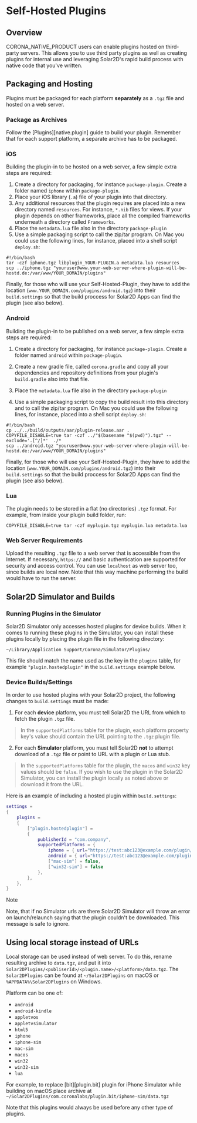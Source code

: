 # Self-Hosted Plugins

## Overview

CORONA_NATIVE_PRODUCT users can enable plugins hosted on third-party servers. This allows you to use third party plugins as well as creating plugins for internal use and leveraging Solar2D's rapid build process with native code that you've written.


## Packaging and Hosting

Plugins must be packaged for each platform __separately__ as a `.tgz` file and hosted on a web server.

### Package as Archives

Follow the [Plugins][native.plugin] guide to build your plugin. Remember that for each support platform, a separate archive has to be packaged.

### iOS

Building the plugin-in to be hosted on a web server, a few simple extra steps are required:

1. Create a directory for packaging, for instance `package-plugin`. Create a folder named `iphone` within `package-plugin`.
2. Place your iOS library (`.a`) file of your plugin into that directory.
3. Any additional resources that the plugin requires are placed into a new directory named `resources`. For instance, `*.nib` files for views. If your plugin depends on other frameworks, place all the compiled frameworks underneath a directory called `Frameworks`.
4. Place the `metadata.lua` file also in the directory `package-plugin`
5. Use a simple packaging script to call the zip/tar program. On Mac you could use the following lines, for instance, placed into a shell script `deploy.sh`:

```
#!/bin/bash
tar -czf iphone.tgz libplugin_YOUR-PLUGIN.a metadata.lua resources
scp ../iphone.tgz "youruser@www.your-web-server-where-plugin-will-be-hostd.de:/var/www/YOUR_DOMAIN/plugins"
```

Finally, for those who will use your Self-Hosted-Plugin, they have to add the location (`www.YOUR_DOMAIN.com/plugins/android.tgz`) into their `build.settings` so that the build proccess for Solar2D Apps can find the plugin (see also below).


### Android

Building the plugin-in to be published on a web server, a few simple extra steps are required:

1. Create a directory for packaging, for instance `package-plugin`. Create a folder named `android` within `package-plugin`.

2. Create a new gradle file, called `corona.gradle` and copy all your dependencies and repository definitions from your plugin's `build.gradle` also into that file.

3. Place the `metadata.lua` file also in the directory `package-plugin`

4. Use a simple packaging script to copy the build result into this directory and to call the zip/tar program. On Mac you could use the following lines, for instance, placed into a shell script `deploy.sh`:

```
#!/bin/bash
cp ../../build/outputs/aar/plugin-release.aar .
COPYFILE_DISABLE=true tar -czf ../"$(basename "$(pwd)").tgz" --exclude='.[^/]*'  ./*
scp ../android.tgz "youruser@www.your-web-server-where-plugin-will-be-hostd.de:/var/www/YOUR_DOMAIN/plugins"
```

Finally, for those who will use your Self-Hosted-Plugin, they have to add the location (`www.YOUR_DOMAIN.com/plugins/android.tgz`) into their `build.settings` so that the build proccess for Solar2D Apps can find the plugin (see also below).

### Lua
The plugin needs to be stored in a flat (no&nbsp;directories) `.tgz` format. For example, from inside your plugin build folder, run:

```
COPYFILE_DISABLE=true tar -czf myplugin.tgz myplugin.lua metadata.lua
```

### Web Server Requirements

Upload the resulting `.tgz` file to a web server that is accessible from the Internet. If necessary, `https://` and basic authentication are supported for security and access control. You can use `localhost` as web server too, since builds are local now. Note that this way machine performing the build would have to run the server.


## Solar2D Simulator and Builds

### Running Plugins in the Simulator

Solar2D Simulator only accesses hosted plugins for device builds. When it comes to running these plugins in the Simulator, you can install these plugins locally by placing the plugin file in the following directory:

	~/Library/Application Support/Corona/Simulator/Plugins/

This file should match the name used as the key in the `plugins` table, for example `"plugin.hostedplugin"` in the `build.settings` example below.


### Device Builds/Settings

In order to use hosted plugins with your Solar2D project, the following changes to `build.settings` must be made:

1. For each __device__ platform, you must tell Solar2D the URL from which to fetch the plugin `.tgz` file.

> In the `supportedPlatforms` table for the plugin, each platform property key's value should contain the URL pointing to the `.tgz` plugin file.

2. For each __Simulator__ platform, you must tell Solar2D __not__ to attempt download of a `.tgz` file or point to URL with a plugin or Lua stub.

> In the `supportedPlatforms` table for the plugin, the `macos` and `win32` key values should be `false`.
> If you wish to use the plugin in the Solar2D Simulator, you can install the plugin locally as noted above or download it from the URL.

Here is an example of including a hosted plugin within `build.settings`:

``````lua
settings =
{
	plugins =
	{
		["plugin.hostedplugin"] =
		{
			publisherId = "com.company",
			supportedPlatforms = { 
				iphone = { url="https://test:abc123@example.com/plugin/iphone.tgz" },
				android = { url="https://test:abc123@example.com/plugin/android.tgz" },
				["mac-sim"] = false,
				["win32-sim"] = false
			},
		},
	},
}
``````


<div class="guide-notebox">
<div class="notebox-title">Note</div>

Note, that if no Simulator urls are there Solar2D Simulator will throw an error on launch/relaunch saying that the plugin couldn't be downloaded. This message is safe to ignore.

</div>


## Using local storage instead of URLs


Local storage can be used instead of web server. To do this, rename resulting archive to `data.tgz`, and put it into `Solar2DPlugins/<publiserId>/<plugin.name>/<platform>/data.tgz`. The `Solar2DPlugins` can be found at `~/Solar2DPlugins` on macOS or `%APPDATA%\Solar2DPlugins` on Windows.

Platform can be one of:

* `android`
* `android-kindle`
* `appletvos`
* `appletvsimulator`
* `html5`
* `iphone`
* `iphone-sim`
* `mac-sim`
* `macos`
* `win32`
* `win32-sim`
* `lua`

For example, to replace [bit][plugin.bit] plugin for iPhone Simulator while building on macOS place archive at `~/Solar2DPlugins/com.coronalabs/plugin.bit/iphone-sim/data.tgz`

Note that this plugins would always be used before any other type of plugins.
